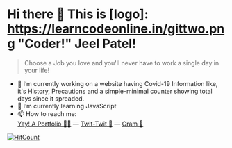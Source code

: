 # Hi there 👋 This is [logo]: https://learncodeonline.in/gittwo.png "Coder!" Jeel Patel!
> Choose a Job you love and you'll never have to work a single day in your life!

- 🔭 I’m currently working on a website having Covid-19 Information like, it's History, Precautions and a simple-minimal counter showing total days since it spreaded.
- 🌱 I’m currently learning JavaScript
- 📫 How to reach me:  
      [Yay! A Portfolio 👨‍💻](https://jeelpatel.ml) — 
      [Twit-Twit 🐤](https://twitter.com/70r65eL) — 
      [Gram 📸](https://instagram.com/thisisjeelpatel)


[![HitCount](http://hits.dwyl.com/jeelpatel17/jeelpatel17.svg)](http://hits.dwyl.com/jeelpatel17/jeelpatel17)
